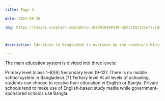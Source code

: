 ```yaml
---
title: Page 3

date: 2021-08-26

img: https://images.unsplash.com/photo-1629910408439-ab23292c73ba?ixid=MnwxMjA3fDB8MHxwaG90by1wYWdlfHx8fGVufDB8fHx8&ixlib=rb-1.2.1&auto=format&fit=crop&w=634&q=80



description: Education in Bangladesh is overseen by the country's Ministry of Education. The Ministry of Primary and Mass Education is responsible for implementing policy for primary education and state-funded schools at a local level. In Bangladesh, all citizens must undertake twelve years of compulsory education which consists of eight years at primary school level and four years at high school level. Primary and secondary education is financed by the state and free of charge in public schools.

---
```



The main education system is divided into three levels:

Primary level (class 1–8)[6]
Secondary level (9–12): There is no middle school system in Bangladesh.[7]
Tertiary level
At all levels of schooling, students can choose to receive their education in English or Bangla. Private schools tend to make use of English-based study media while government-sponsored schools use Bangla.